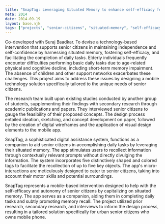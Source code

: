 ```yaml
---
title: "SnapTag: Leveraging Situated Memory to enhance self-efficacy for well-being"
meta: 2014
date: 2014-09-19
layout: base.njk
tags: ["projects", "senior-citizens", "situated-memory", "self-efficacy", "daily-task-support", "cognitive-assistance", "mobile-technology", "age-related-challenges", "independence", "digital-intervention", "memory-recall", "self-confidence", "senior-autonomy", "urban-seniors", "micro-interactions", "motor-skill-adaptation", "visual-cues", "digital-companion", "user-centered-design", "task-completion"]
--- 
```


Co-developed with Suraj Baadkar. To devise a technology-based intervention that supports senior citizens in maintaining independence and self-confidence by harnessing situated memory, fostering self-efficacy, and facilitating the completion of daily tasks. Elderly individuals frequently encounter difficulties performing basic daily tasks due to age-related physical and cognitive decline, including short-term memory impairment. The absence of children and other support networks exacerbates these challenges. This project aims to address these issues by designing a mobile technology solution specifically tailored to the unique needs of senior citizens.

The research team built upon existing studies conducted by another group of students, supplementing their findings with secondary research through academic publications and papers. They interviewed senior citizens to gauge the feasibility of their proposed concepts. The design process entailed ideation, sketching, and concept development on paper, followed by the creation of digital wireframes and the application of visual design elements to the mobile app.

SnapTag, a sophisticated digital assistance system, functions as a companion to aid senior citizens in accomplishing daily tasks by leveraging their situated memory. The app stimulates users to recollect information through contextually relevant prompts without directly divulging the information. The system incorporates five distinctively shaped and colored tags to facilitate the recollection of up to five key objects. The app's micro-interactions are meticulously designed to cater to senior citizens, taking into account their motor skills and potential surroundings.

SnapTag represents a mobile-based intervention designed to help with the self-efficacy and autonomy of senior citizens by capitalizing on situated memory. The app serves as a companion, aiding them in completing daily tasks and subtly promoting memory recall. The project utilized prior research, secondary research, and interviews to inform the design process, resulting in a tailored solution specifically for urban senior citizens who owns mobile phone.